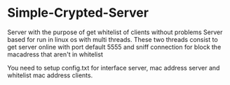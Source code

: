 # Simple-Crypted-Server
Server with the purpose of get whitelist of clients without problems
Server based for run in linux os with multi threads.
These two threads consist to get server online with port default 5555 and sniff connection for block the macadress that aren't in whitelist

You need to setup config.txt for interface server, mac address server and whitelist mac address clients.

